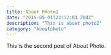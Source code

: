 ```yaml
---
title: About Photo2
date: "2015-05-01T22:12:03.284Z"
description: "This is about photo2"
category: "aboutphoto"
---
```


This is the second post of About Photo.
